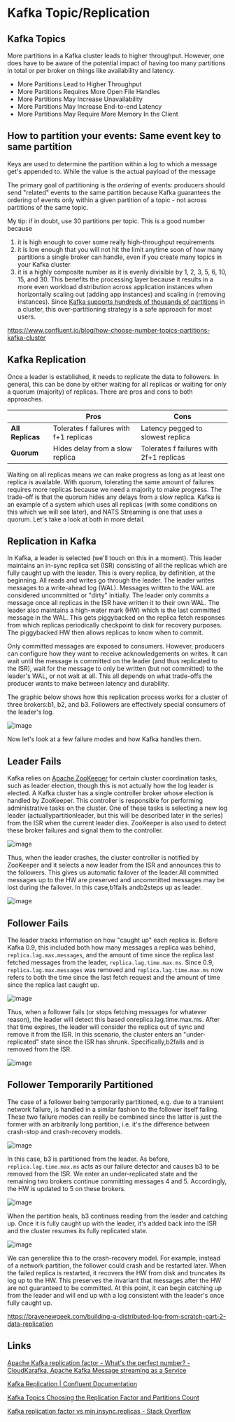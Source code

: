 # Kafka Topic/Replication

## Kafka Topics

More partitions in a Kafka cluster leads to higher throughput. However, one does have to be aware of the potential impact of having too many partitions in total or per broker on things like availability and latency.

- More Partitions Lead to Higher Throughput
- More Partitions Requires More Open File Handles
- More Partitions May Increase Unavailability
- More Partitions May Increase End-to-end Latency
- More Partitions May Require More Memory In the Client

## How to partition your events: Same event key to same partition

Keys are used to determine the partition within a log to which a message get's appended to. While the value is the actual payload of the message

The primary goal of partitioning is the *ordering* of events: producers should send "related" events to the same partition because Kafka guarantees the ordering of events only within a given partition of a topic - not across partitions of the same topic.

My tip: if in doubt, use 30 partitions per topic. This is a good number because

1. it is high enough to cover some really high-throughput requirements
2. it is low enough that you will not hit the limit anytime soon of how many partitions a single broker can handle, even if you create many topics in your Kafka cluster
3. it is a highly composite number as it is evenly divisible by 1, 2, 3, 5, 6, 10, 15, and 30. This benefits the processing layer because it results in a more even workload distribution across application instances when horizontally scaling out (adding app instances) and scaling in (removing instances). Since [Kafka supports hundreds of thousands of partitions](https://www.confluent.io/blog/apache-kafka-supports-200k-partitions-per-cluster) in a cluster, this over-partitioning strategy is a safe approach for most users.

https://www.confluent.io/blog/how-choose-number-topics-partitions-kafka-cluster

## Kafka Replication

Once a leader is established, it needs to replicate the data to followers. In general, this can be done by either waiting for all replicas or waiting for only a quorum (majority) of replicas. There are pros and cons to both approaches.

|                 | **Pros**                               | **Cons**                                |
|------------|------------------------------|------------------------------|
| **All Replicas** | Tolerates f failures with f+1 replicas | Latency pegged to slowest replica       |
| **Quorum**       | Hides delay from a slow replica        | Tolerates f failures with 2f+1 replicas |

Waiting on all replicas means we can make progress as long as at least one replica is available. With quorum, tolerating the same amount of failures requires more replicas because we need a majority to make progress. The trade-off is that the quorum hides any delays from a slow replica. Kafka is an example of a system which uses all replicas (with some conditions on this which we will see later), and NATS Streaming is one that uses a quorum. Let's take a look at both in more detail.

## Replication in Kafka

In Kafka, a leader is selected (we'll touch on this in a moment). This leader maintains an in-sync replica set (ISR) consisting of all the replicas which are fully caught up with the leader. This is every replica, by definition, at the beginning. All reads and writes go through the leader. The leader writes messages to a write-ahead log (WAL). Messages written to the WAL are considered uncommitted or "dirty" initially. The leader only commits a message once all replicas in the ISR have written it to their own WAL. The leader also maintains a high-water mark (HW) which is the last committed message in the WAL. This gets piggybacked on the replica fetch responses from which replicas periodically checkpoint to disk for recovery purposes. The piggybacked HW then allows replicas to know when to commit.

Only committed messages are exposed to consumers. However, producers can configure how they want to receive acknowledgements on writes. It can wait until the message is committed on the leader (and thus replicated to the ISR), wait for the message to only be written (but not committed) to the leader's WAL, or not wait at all. This all depends on what trade-offs the producer wants to make between latency and durability.

The graphic below shows how this replication process works for a cluster of three brokers:b1, b2, and b3. Followers are effectively special consumers of the leader's log.

![image](../../media/Technologies-Kafka-Kafka-Topic-Replication-image1.jpg)

Now let's look at a few failure modes and how Kafka handles them.

## Leader Fails

Kafka relies on [Apache ZooKeeper](https://zookeeper.apache.org/) for certain cluster coordination tasks, such as leader election, though this is not actually how the log leader is elected. A Kafka cluster has a single controller broker whose election is handled by ZooKeeper. This controller is responsible for performing administrative tasks on the cluster. One of these tasks is selecting a new log leader (actuallypartitionleader, but this will be described later in the series) from the ISR when the current leader dies. ZooKeeper is also used to detect these broker failures and signal them to the controller.

![image](../../media/Technologies-Kafka-Kafka-Topic-Replication-image2.jpg)

Thus, when the leader crashes, the cluster controller is notified by ZooKeeper and it selects a new leader from the ISR and announces this to the followers. This gives us automatic failover of the leader.All committed messages up to the HW are preserved and uncommitted messages may be lost during the failover. In this case,b1fails andb2steps up as leader.

![image](../../media/Technologies-Kafka-Kafka-Topic-Replication-image3.jpg)

## Follower Fails

The leader tracks information on how "caught up" each replica is. Before Kafka 0.9, this included both how many messages a replica was behind, `replica.lag.max.messages`, and the amount of time since the replica last fetched messages from the leader, `replica.lag.time.max.ms`. Since 0.9, `replica.lag.max.messages` was removed and `replica.lag.time.max.ms` now refers to both the time since the last fetch request and the amount of time since the replica last caught up.

![image](../../media/Technologies-Kafka-Kafka-Topic-Replication-image4.jpg)

Thus, when a follower fails (or stops fetching messages for whatever reason), the leader will detect this based onreplica.lag.time.max.ms. After that time expires, the leader will consider the replica out of sync and remove it from the ISR. In this scenario, the cluster enters an "under-replicated" state since the ISR has shrunk. Specifically,b2fails and is removed from the ISR.

![image](../../media/Technologies-Kafka-Kafka-Topic-Replication-image5.jpg)

## Follower Temporarily Partitioned

The case of a follower being temporarily partitioned, e.g. due to a transient network failure, is handled in a similar fashion to the follower itself failing. These two failure modes can really be combined since the latter is just the former with an arbitrarily long partition, i.e. it's the difference between crash-stop and crash-recovery models.

![image](../../media/Technologies-Kafka-Kafka-Topic-Replication-image6.jpg)

In this case, b3 is partitioned from the leader. As before, `replica.lag.time.max.ms` acts as our failure detector and causes b3 to be removed from the ISR. We enter an under-replicated state and the remaining two brokers continue committing messages 4 and 5. Accordingly, the HW is updated to 5 on these brokers.

![image](../../media/Technologies-Kafka-Kafka-Topic-Replication-image7.jpg)

When the partition heals, b3 continues reading from the leader and catching up. Once it is fully caught up with the leader, it's added back into the ISR and the cluster resumes its fully replicated state.

![image](../../media/Technologies-Kafka-Kafka-Topic-Replication-image8.jpg)

We can generalize this to the crash-recovery model. For example, instead of a network partition, the follower could crash and be restarted later. When the failed replica is restarted, it recovers the HW from disk and truncates its log up to the HW. This preserves the invariant that messages after the HW are not guaranteed to be committed. At this point, it can begin catching up from the leader and will end up with a log consistent with the leader's once fully caught up.

https://bravenewgeek.com/building-a-distributed-log-from-scratch-part-2-data-replication

## Links

[Apache Kafka replication factor - What's the perfect number? - CloudKarafka, Apache Kafka Message streaming as a Service](https://www.cloudkarafka.com/blog/apache-kafka-replication-factor-perfect-number.html)

[Kafka Replication | Confluent Documentation](https://docs.confluent.io/kafka/design/replication.html)

[Kafka Topics Choosing the Replication Factor and Partitions Count](https://www.conduktor.io/kafka/kafka-topics-choosing-the-replication-factor-and-partitions-count/)

[Kafka replication factor vs min.insync.replicas - Stack Overflow](https://stackoverflow.com/questions/71666294/kafka-replication-factor-vs-min-insync-replicas)
